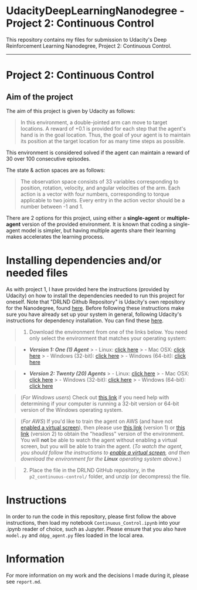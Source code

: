 # UdacityDeepLearningNanodegree - Project 2: Continuous Control

This repository contains my files for submission to Udacity's Deep Reinforcement Learning Nanodegree, Project 2: Continuous Control. 

-------

# Project 2: Continuous Control 

## Aim of the project 

The aim of this project is given by Udacity as follows: 

> In this environment, a double-jointed arm can move to target locations. A reward of +0.1 is provided for each step that the agent's hand is in the goal location. Thus, the goal of your agent is to maintain its position at the target location for as many time steps as possible.

This environment is considered solved if the agent can maintain a reward of 30 over 100 consecutive episodes. 

The state & action spaces are as follows: 

> The observation space consists of 33 variables corresponding to position, rotation, velocity, and angular velocities of the arm. Each action is a vector with four numbers, corresponding to torque applicable to two joints. Every entry in the action vector should be a number between -1 and 1.

There are 2 options for this project, using either a **single-agent** or **multiple-agent** version of the provided environment. It is known that coding a single-agent model is simpler, but having multiple agents share their learning makes accelerates the learning process. 


# Installing dependencies and/or needed files 

As with project 1, I have provided here the instructions (provided by Udacity) on how to install the dependencies needed to run this project for oneself. Note that "DRLND Github Repository" is Udacity's own repository for the Nanodegree, found [here](https://github.com/udacity/deep-reinforcement-learning). Before following these instructions make sure you have already set up your system in general, following Udacity's instructions for dependency installation. You can find these [here](https://github.com/udacity/deep-reinforcement-learning#dependencies).

> 1. Download the environment from one of the links below.  You need only select the environment that matches your operating system:

   > - **_Version 1: One (1) Agent_**
       > - Linux: [click here](https://s3-us-west-1.amazonaws.com/udacity-drlnd/P2/Reacher/one_agent/Reacher_Linux.zip)
       > - Mac OSX: [click here](https://s3-us-west-1.amazonaws.com/udacity-drlnd/P2/Reacher/one_agent/Reacher.app.zip)
       > - Windows (32-bit): [click here](https://s3-us-west-1.amazonaws.com/udacity-drlnd/P2/Reacher/one_agent/Reacher_Windows_x86.zip)
       > - Windows (64-bit): [click here](https://s3-us-west-1.amazonaws.com/udacity-drlnd/P2/Reacher/one_agent/Reacher_Windows_x86_64.zip)

   > - **_Version 2: Twenty (20) Agents_**
       > - Linux: [click here](https://s3-us-west-1.amazonaws.com/udacity-drlnd/P2/Reacher/Reacher_Linux.zip)
       > - Mac OSX: [click here](https://s3-us-west-1.amazonaws.com/udacity-drlnd/P2/Reacher/Reacher.app.zip)
       > - Windows (32-bit): [click here](https://s3-us-west-1.amazonaws.com/udacity-drlnd/P2/Reacher/Reacher_Windows_x86.zip)
       > - Windows (64-bit): [click here](https://s3-us-west-1.amazonaws.com/udacity-drlnd/P2/Reacher/Reacher_Windows_x86_64.zip)
    
   > (_For Windows users_) Check out [this link](https://support.microsoft.com/en-us/help/827218/how-to-determine-whether-a-computer-is-running-a-32-bit-version-or-64) if you need help with determining if your computer is running a 32-bit version or 64-bit version of the Windows operating system.

   > (_For AWS_) If you'd like to train the agent on AWS (and have not [enabled a virtual screen](https://github.com/Unity-Technologies/ml-agents/blob/master/docs/Training-on-Amazon-Web-Service.md)), then please use [this link](https://s3-us-west-1.amazonaws.com/udacity-drlnd/P2/Reacher/one_agent/Reacher_Linux_NoVis.zip) (version 1) or [this link](https://s3-us-west-1.amazonaws.com/udacity-drlnd/P2/Reacher/Reacher_Linux_NoVis.zip) (version 2) to obtain the "headless" version of the environment.  You will **not** be able to watch the agent without enabling a virtual screen, but you will be able to train the agent.  (_To watch the agent, you should follow the instructions to [enable a virtual screen](https://github.com/Unity-Technologies/ml-agents/blob/master/docs/Training-on-Amazon-Web-Service.md), and then download the environment for the **Linux** operating system above._)

> 2. Place the file in the DRLND GitHub repository, in the `p2_continuous-control/` folder, and unzip (or decompress) the file. 


# Instructions 

In order to run the code in this repository, please first follow the above instructions, then load my notebook `Continuous_Control.ipynb` into your .ipynb reader of choice, such as Jupyter. Please ensure that you also have `model.py` and `ddpg_agent.py` files loaded in the local area. 

# Information

For more information on my work and the decisions I made during it, please see `report.md`. 
